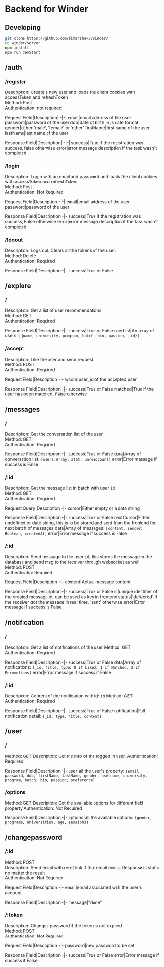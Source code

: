 # Backend for Winder

## Developing

```bash
git clone https://github.com/bimarshak7/winder/
cd winder/server
npm install
npm run devStart
```

## /auth

### /register

Description: Create a new user and loads the client cookies with accessToken and refreshToken  
Method: Post  
Authentication: not required

Request
Field|Description|
-|-|
email|email address of the user
password|password of the user
dob|date of birth in js date format
gender|either 'male', 'female' or 'other'
firstName|first name of the user
lastName|last name of the user

Response
Field|Description|
-|-|
success|True if the registration was success, false otherwise
error|error message description if the task wasn't completed

### /login

Description: Login with an email and password and loads the client cookies with accessToken and refreshToken  
Method: Post  
Authentication: Not Required

Request
Field|Description
-|-|
email|email address of the user
password|password of the user

Response
Field|Description
-|-
success|True if the registration was success, False otherwise
error|error message description if the task wasn't completed

### /logout

Description: Logs out. Clears all the tokens of the user.  
Method: Delete  
Authentication: Required

Response
Field|Description
-|-
success|True or False

## /explore

### /

Description: Get a list of user recommendations  
Method: GET  
Authentication: Required

Response
Field|Description
-|-
success|True or False
userList|An array of users: `[{name, university, program, batch, bio, passion, _id}]`

### /accept

Description: Like the user and send request  
Method: POST  
Authentication: Required

Request
Field|Description
-|-
whom|user_id of the accepted user

Response
Field|Description
-|-
success|True or False
matched|True if the user has been matched, False otherwise

## /messages

### /

Description: Get the conversation list of the user  
Method: GET  
Authentication: Required

Response
Field|Description
-|-
success|True or False
data|Array of conversation list: `[users:Array, stat, unreadCount]`
error|Error message if success is False

### /:id

Description: Get the message list in batch with user `id`  
Method: GET  
Authentication: Required

Request
Query|Description
-|-
cursor|Either empty or a data string

Response
Field|Description
-|-
success|True or False
nextCursor|Either undefined or date string, this is to be stored and sent from the frontend for next batch of messages
data|Array of messages: `[content, sender: Boolean, createdAt]`
error|Error message if success is False

### /:id

Description: Send message to the user `id`, this stores the message in the database and send msg to the receiver through websocket as well  
Method: POST  
Authenticatin: Required

Request
Field|Description
-|-
content|Actual message content

Response
Field|Description
-|-
success|True or False
id|unique identifier of the created message id, can be used as key in frontend
status|'delivered' if the receiver got the message in real time, 'sent' otherwise
error|Error message if success is False

## /notification

### /

Description: Get a list of notifications of the user
Method: GET
Authentication: Required

Response
Field|Description
-|-
success|True or False
data|Array of notifications: `[_id, title, type: 0 if Liked, 1 if Matched, 2 if Poromotions]`
error|Error message if success if False

### /:id

Description: Content of the notification with id: `id`
Method: GET
Authentication: Required

Response
Field|Description
-|-
success|True of False
notification|Full notification detail: `{_id, type, title, content}`

## /user

### /

Method: GET
Description: Get the info of the logged in user.
Authentication: Required

Response
Field|Description
-|-
user|all the user's property: `{email, password, dob, firstName, lastName, gender, username, university, program, batch, bio, passion, preference}`

### /options

Method: GET
Description: Get the available options for different field property
Authentication: Not Required

Response
Field|Description
-|-
options|all the available options: `{gender, programs, universities, age, passions}`

## /changepassword

### /:id

Method: POST  
Description: Send email with reset link if that email exists. Response is static no matter the result  
Authentication: Not Required

Request
Field|Description
-|-
email|email associated with the user's account

Response
Field|Description
-|-
message|"done"

### /:token

Description: Changes password if the token is not expired  
Method: POST  
Authentication: Not Required

Request
Field|Description
-|-
password|new password to be set

Response
Field|Description
-|-
success|True or False
error|Error message if success if False
